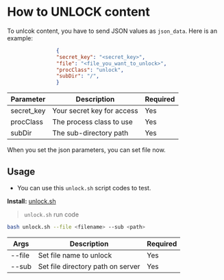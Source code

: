 # How to UNLOCK content 

To unlcok content, you have to send JSON values as `json_data`. Here is an example:

```json
                {
                "secret_key": "<secret_key>",
                "file": "<file_you_want_to_unlock>",
                "procClass": "unlock",
                "subDir": "/",
                }
```

| Parameter  | Description                   | Required | 
|------------|-------------------------------|----------|
| secret_key | Your secret key for access    | Yes      |
| procClass  | The process class to use      | Yes      |
| subDir     | The sub-directory path        | Yes      |

When you set the json parameters, you can set file now.

## Usage

- You can use this `unlock.sh` script codes to test.

**Install:** [unlock.sh](/docs/media/unlock.sh)

> `unlock.sh` run code

```bash
bash unlock.sh --file <filename> --sub <path>
```

| Args       | Description                      | Required | 
|------------|----------------------------------|----------|
| --file     | Set file name to unlock          | Yes      |
| --sub      | Set file directory path on server| Yes      |


